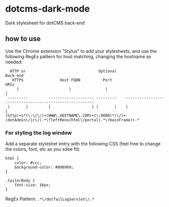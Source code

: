 # dotcms-dark-mode

Dark stylesheet for dotCMS back-end


## how to use

Use the Chrome extension "Stylus" to add your stylesheets, and use the following RegEx pattern for host matching, changing the hostname as needed:

```
  HTTP or                                Optional                              Back-end
   HTTPS                Host FQDN          Port                                  URIs
     |                      |               |                                     |
 ---------         -------------------- ---------    --------------------------------------------------------
 |       |         |                  | |       |    |                                                      | 
(http)+s*(\:\/\/)+(WWW\.HOSTNAME\.COM)+(\:8080)*(\/)+(dotAdmin\/|c\/|.*\?leftMenu|html\/portal|.*\?mainFrame)+.*
```

### For styling the log window

Add a separate styleshet entry with the following CSS (feel free to change the colors, font, etc as you sdee fit)

```
html {
    color: #ccc;
    background-color: #090909;
}

.tailerBody {
    font-size: 16px;
}
```

RegEx Pattern: `.*\/dotTailLogServlet\/.*`
